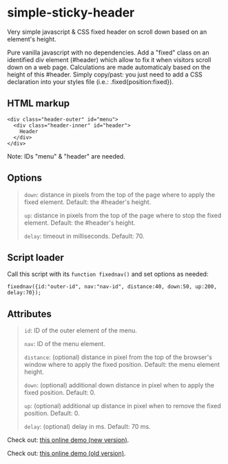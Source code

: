 # simple-sticky-header

Very simple javascript &amp; CSS fixed header on scroll down based on an element's height.

Pure vanilla javascript with no dependencies. Add a "fixed" class on an identified div element (#header) which allow to fix it when visitors scroll down on a web page. Calculations are made automaticaly based on the height of this #header. Simply copy/past: you just need to add a CSS declaration into your styles file (i.e.: .fixed{position:fixed}).

## HTML markup

    <div class="header-outer" id="menu">
      <div class="header-inner" id="header">
        Header
      </div>
    </div>

Note: IDs "menu" & "header" are needed.

## Options

> `down`: distance in pixels from the top of the page where to apply the fixed element. Default: the #header's height.
> 
> `up`: distance in pixels from the top of the page where to stop the fixed element. Default: the #header's height.
>
> `delay`: timeout in milliseconds. Default: 70.

## Script loader

Call this script with its `function fixednav()` and set options as needed:

    fixednav({id:"outer-id", nav:"nav-id", distance:40, down:50, up:200, delay:70});

## Attributes

>    `id`: ID of the outer element of the menu.
> 
>    `nav`: ID of the menu element.
> 
>    `distance`: (optional) distance in pixel from the top of the browser's window where to apply the fixed position. Default: the menu element height.
> 
>    `down`: (optional) additional down distance in pixel when to apply the fixed position. Default: 0.
> 
>    `up`: (optional) additional up distance in pixel when to remove the fixed position. Default: 0.
> 
>    `delay`: (optional) delay in ms. Default: 70 ms.

Check out: [this online demo (new version)](http://jsfiddle.net/gtcL1cmm/9/).

Check out: [this online demo (old version)](http://jsfiddle.net/gtcL1cmm/2).
